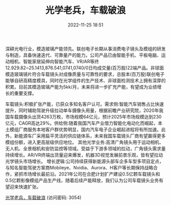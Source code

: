 ﻿---
title: 光学老兵，车载破浪
date: 2022-11-25 18:51
tags:
- 联创电子
updated: 1970-01-01 08:00:00
---

深耕光电行业，模造玻璃产能领先。联创电子长期从事消费电子镜头及模组的研发与制造，具备快速迭代、可靠量产的能力。公司产品已由智能手机、平板电脑、运动相机、智能家居延伸向智能汽车、VR/AR等终12.929.82~25.1413,876.541,0741,0740/0日均成交量(百万股)22端产品。非球面模造玻璃镜片符合车载镜头对成像质量与可靠性的要求，总股本(百万股)联创电子能够自研高精度模具，同时在光学组件的生产技术、非球面检测技术上拥有深厚的积累。目前其模造玻璃产能为5kk/月，未来将进一步扩充产能，有望成为业绩增长的重要支撑。
<!-- more -->
车载镜头:积极扩张产能，已获众多知名客户认可。需求侧:智能汽车销售占比快速提升，同时辅助驾驶升级拉动单车摄像头用量，根据前瞻产业研究院，2020年我国车载摄像头出货4263万枚，市场规模64亿元，预计2025年市场规模达到230亿元，CAGR高达29%。供给侧:随着我国汽车产业借力智能化电动化而崛起，本土模组厂商服务本地客户群优势明显，国内汽车电子企业崛起进程将有所加速。此外，新能源车厂采用扁平灵活的供应链体系，未来我国车载镜头厂商有望赢得更多模组份额，进入更高层级供应地位。
其他光学业务:高清广角镜头用于运动相机、无人机、全景相机和安防监控等领域。受益于下游多领域的拉动，广角镜头需求量持续增长。AR/VR终端出货量迎来爆发，机器3D视觉发展前景乐观，皆有望拉动光学镜头市场增长。
增长逻辑:公司持续获得新能源头部车企多车型多项目定点，与知名智能驾驶方案商Mobileye、Nvidia、Aurora、H客户等长期保持战略合作，紧抓市场增长最前沿。2021年公司在合肥计划扩产建设0.5亿颗车载镜头和0.5亿颗影像模组产品生产线，随着后续产能释放，我们认为公司车载镜头业务有望迎来快速扩张。

[光学老兵，车载破浪](https://url12.ctfile.com/f/3948612-733911200-3efddf?p=3054)
(访问密码: 3054)

